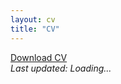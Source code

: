 ```yaml
---
layout: cv
title: "CV"
---
```


[Download CV](assets/docs/cv.pdf)  
_Last updated: <span id="cv-last-updated">Loading...</span>_

<script>
  fetch('assets/docs/cv.pdf', { method: 'HEAD' })
    .then(response => {
      let lastModified = response.headers.get('Last-Modified');
      if (lastModified) {
        let date = new Date(lastModified);
        document.getElementById('cv-last-updated').textContent = 
          date.toLocaleDateString('en-US', { year: 'numeric', month: 'long', day: 'numeric' });
      } else {
        document.getElementById('cv-last-updated').textContent = 'Unknown';
      }
    })
    .catch(() => {
      document.getElementById('cv-last-updated').textContent = 'Error fetching date';
    });
</script>